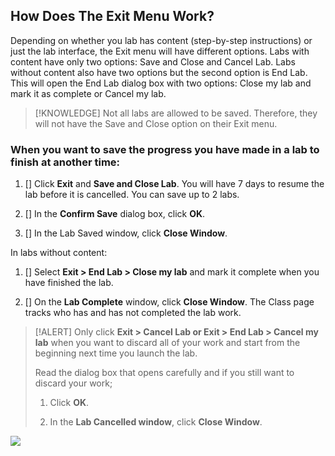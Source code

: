 ## How Does The Exit Menu Work?

Depending on whether you lab has content (step-by-step instructions) or just the lab interface, the Exit menu will have different options. Labs with content have only two options: Save and Close and Cancel Lab. Labs without content also have two options but the second option is End Lab. This will open the End Lab dialog box with two options: Close my lab and mark it as complete or Cancel my lab. 

> [!KNOWLEDGE] Not all labs are allowed to be saved. Therefore, they will not have the Save and Close option on their Exit menu.

### When you want to save the progress you have made in a lab to finish at another time:

1. [] Click **Exit** and **Save and Close Lab**.  You will have 7 days to resume the lab before it is cancelled. You can save up to 2 labs. 

1. [] In the **Confirm Save** dialog box, click **OK**. 

1. [] In the Lab Saved window, click **Close Window**.

In labs without content:

1. [] Select **Exit > End Lab > Close my lab** and mark it complete when you have finished the lab. 

1. [] On the **Lab Complete** window, click **Close Window**. The Class page tracks who has and has not completed the lab work. 

> [!ALERT] Only click **Exit > Cancel Lab or Exit > End Lab > Cancel my lab** when you want to discard all of your work and start from the beginning next time you launch the lab. 
>
>Read the dialog box that opens carefully and if you still want to discard your work;
> 1. Click **OK**. 
>
> 1. In the **Lab Cancelled window**, click **Close Window**.

![](../images/exit-menu.png)
